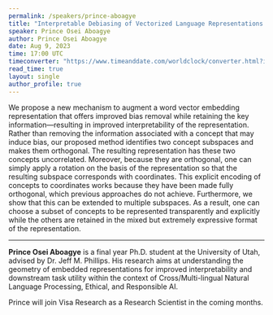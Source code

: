 ```yaml
---
permalink: /speakers/prince-aboagye
title: "Interpretable Debiasing of Vectorized Language Representations with Iterative Orthogonalization"
speaker: Prince Osei Aboagye
author: Prince Osei Aboagye
date: Aug 9, 2023
time: 17:00 UTC
timeconverter: "https://www.timeanddate.com/worldclock/converter.html?iso=20230809T170000&p1=1440&p2=224&p3=179&p4=136&p5=676&p6=33&p7=152"
read_time: true
layout: single
author_profile: true
---
```


<!-- <a href="https://lolmythesis.com/" class="one-line">When I'm feeling BLEU, all I have to do, is take a look at something new</a> -->

We propose a new mechanism to augment a word vector embedding representation that offers improved bias removal while retaining the key information—resulting in improved interpretability of the representation. Rather than removing the information associated with a concept that may induce bias, our proposed method identifies two concept subspaces and makes them orthogonal. The resulting representation has these two concepts uncorrelated. Moreover, because they are orthogonal, one can simply apply a rotation on the basis of the representation so that the resulting subspace corresponds with coordinates. This explicit encoding of concepts to coordinates works because they have been made fully orthogonal, which previous approaches do not achieve. Furthermore, we show that this can be extended to multiple subspaces. As a result, one can choose a subset of concepts to be represented transparently and explicitly while the others are retained in the mixed  but extremely expressive format of the representation.

<hr>

**Prince Osei Aboagye** is a final year Ph.D. student at the University of Utah, advised by Dr. Jeff M. Phillips. His research aims at understanding the geometry of embedded representations for improved interpretability and downstream task utility within the context of Cross/Multi-lingual Natural Language Processing, Ethical, and Responsible AI.

Prince will join Visa Research as a Research Scientist in the coming months.
